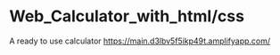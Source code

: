 # Web_Calculator_with_html/css
 A ready to use calculator 
https://main.d3lbv5f5ikp49t.amplifyapp.com/
